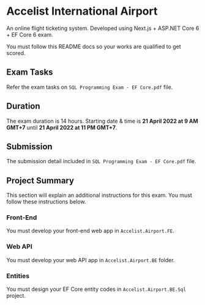 # Accelist International Airport

An online flight ticketing system. Developed using Next.js + ASP.NET Core 6 + EF Core 6 exam.

You must follow this README docs so your works are qualified to get scored.

## Exam Tasks
Refer the exam tasks on `SQL Programming Exam - EF Core.pdf` file.

## Duration
The exam duration is 14 hours. Starting date & time is **21 April 2022 at 9 AM GMT+7** until **21 April 2022 at 11 PM GMT+7**.

## Submission
The submission detail included in `SQL Programming Exam - EF Core.pdf` file.

## Project Summary
This section will explain an additional instructions for this exam. You must follow these instructions below.

### Front-End
You must develop your front-end web app in `Accelist.Airport.FE`.

### Web API
You must develop your web API app in `Accelist.Airport.BE` folder.

### Entities
You must design your EF Core entity codes in `Accelist.Airport.BE.Sql` project.
